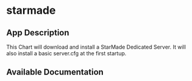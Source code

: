 # starmade

## App Description

This Chart will download and install a StarMade Dedicated Server. It will also install a basic server.cfg at the first startup.

## Available Documentation

